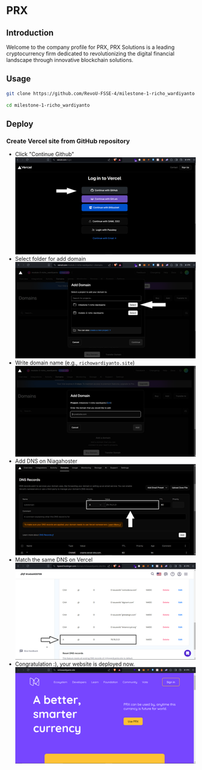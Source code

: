 # PRX

## Introduction

Welcome to the company profile for PRX, PRX Solutions is a leading cryptocurrency firm dedicated to revolutionizing the digital financial landscape through innovative blockchain solutions.

## Usage

```bash
git clone https://github.com/RevoU-FSSE-4/milestone-1-richo_wardiyanto
```

```bash
cd milestone-1-richo_wardiyanto
```

## Deploy

### Create Vercel site from GitHub repository

- Click "Continue Github"
    ![](./public/reademe/1.png)
- Select folder for add domain
    ![](./public/reademe/2.png)
- Write domain  name (e.g., `richowardiyanto.site`)
    ![](./public/reademe/3.png)
- Add DNS on Niagahoster
    ![](./public/reademe/4.png)
- Match the same DNS on Vercel
    ![](./public/reademe/5.png)
- Congratulation :), your website  is deployed now.
    ![](./public/reademe/6.png)